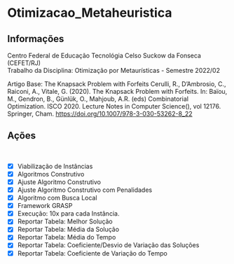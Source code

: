 # Otimizacao_Metaheuristica
<h2> Informações</h2>
Centro Federal de Educação Tecnológia Celso Suckow da Fonseca (CEFET/RJ)<br />
Trabalho da Disciplina: Otimização por Metaurísticas - Semestre 2022/02<br />

Artigo Base:
The Knapsack Problem with Forfeits
Cerulli, R., D’Ambrosio, C., Raiconi, A., Vitale, G. (2020). The Knapsack Problem with Forfeits. In: Baïou, M., Gendron, B., Günlük, O., Mahjoub, A.R. (eds) Combinatorial Optimization. ISCO 2020. Lecture Notes in Computer Science(), vol 12176. Springer, Cham. https://doi.org/10.1007/978-3-030-53262-8_22

<h2> Ações</h2><br/>

- [x] Viabilização de Instâncias
- [x] Algoritmos Construtivo
- [x] Ajuste Algoritmo Construtivo
- [x] Ajuste Algoritmo Construtivo com Penalidades
- [x] Algoritmo com Busca Local
- [x] Framework GRASP
- [x] Execução: 10x para cada Instância.
- [x] Reportar Tabela: Melhor Solução
- [x] Reportar Tabela: Média da Solução
- [x] Reportar Tabela: Média do Tempo
- [x] Reportar Tabela: Coeficiente/Desvio de Variação das Soluções
- [x] Reportar Tabela: Coeficiente de Variação do Tempo
